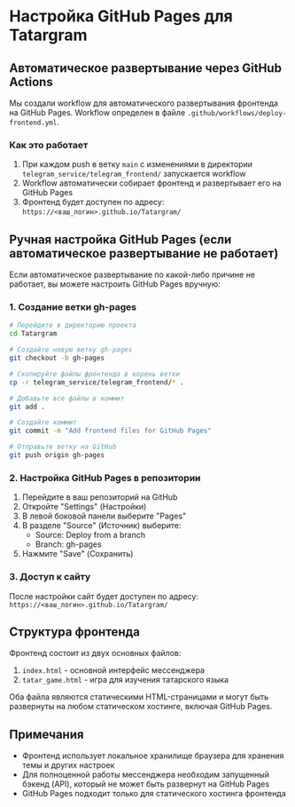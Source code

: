 # Настройка GitHub Pages для Tatargram

## Автоматическое развертывание через GitHub Actions

Мы создали workflow для автоматического развертывания фронтенда на GitHub Pages. Workflow определен в файле `.github/workflows/deploy-frontend.yml`.

### Как это работает

1. При каждом push в ветку `main` с изменениями в директории `telegram_service/telegram_frontend/` запускается workflow
2. Workflow автоматически собирает фронтенд и развертывает его на GitHub Pages
3. Фронтенд будет доступен по адресу: `https://<ваш_логин>.github.io/Tatargram/`

## Ручная настройка GitHub Pages (если автоматическое развертывание не работает)

Если автоматическое развертывание по какой-либо причине не работает, вы можете настроить GitHub Pages вручную:

### 1. Создание ветки gh-pages

```bash
# Перейдите в директорию проекта
cd Tatargram

# Создайте новую ветку gh-pages
git checkout -b gh-pages

# Скопируйте файлы фронтенда в корень ветки
cp -r telegram_service/telegram_frontend/* .

# Добавьте все файлы в коммит
git add .

# Создайте коммит
git commit -m "Add frontend files for GitHub Pages"

# Отправьте ветку на GitHub
git push origin gh-pages
```

### 2. Настройка GitHub Pages в репозитории

1. Перейдите в ваш репозиторий на GitHub
2. Откройте "Settings" (Настройки)
3. В левой боковой панели выберите "Pages"
4. В разделе "Source" (Источник) выберите:
   - Source: Deploy from a branch
   - Branch: gh-pages
5. Нажмите "Save" (Сохранить)

### 3. Доступ к сайту

После настройки сайт будет доступен по адресу:
`https://<ваш_логин>.github.io/Tatargram/`

## Структура фронтенда

Фронтенд состоит из двух основных файлов:

1. `index.html` - основной интерфейс мессенджера
2. `tatar_game.html` - игра для изучения татарского языка

Оба файла являются статическими HTML-страницами и могут быть развернуты на любом статическом хостинге, включая GitHub Pages.

## Примечания

- Фронтенд использует локальное хранилище браузера для хранения темы и других настроек
- Для полноценной работы мессенджера необходим запущенный бэкенд (API), который не может быть развернут на GitHub Pages
- GitHub Pages подходит только для статического хостинга фронтенда